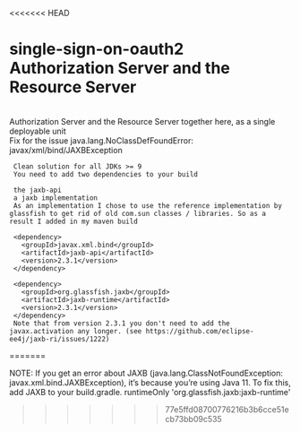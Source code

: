 <<<<<<< HEAD
# single-sign-on-oauth2 Authorization Server and the Resource Server
<br> Authorization Server and the Resource Server together here, as a single deployable unit
<br/> Fix for the issue java.lang.NoClassDefFoundError: javax/xml/bind/JAXBException

     Clean solution for all JDKs >= 9
     You need to add two dependencies to your build
     
     the jaxb-api
     a jaxb implementation
     As an implementation I chose to use the reference implementation by glassfish to get rid of old com.sun classes / libraries. So as a result I added in my maven build
     
     <dependency>
       <groupId>javax.xml.bind</groupId>
       <artifactId>jaxb-api</artifactId>
       <version>2.3.1</version>
     </dependency>
     
     <dependency>
       <groupId>org.glassfish.jaxb</groupId>
       <artifactId>jaxb-runtime</artifactId>
       <version>2.3.1</version>
     </dependency>
     Note that from version 2.3.1 you don't need to add the javax.activation any longer. (see https://github.com/eclipse-ee4j/jaxb-ri/issues/1222)
 
=======

NOTE: If you get an error about JAXB (java.lang.ClassNotFoundException: javax.xml.bind.JAXBException), it’s because you’re using Java 11. To fix this, add JAXB to your build.gradle.
runtimeOnly 'org.glassfish.jaxb:jaxb-runtime'
>>>>>>> 77e5ffd08700776216b3b6cce51ecb73bb09c535
